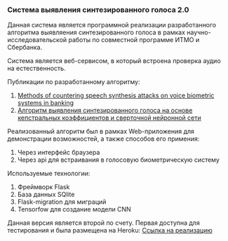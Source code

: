 ### Система выявления синтезированного голоса 2.0

Данная система является программной реализации разработанного алгоритма выявляения синтезированного голоса
в рамках научно-исследовательской работы по совместной программе ИТМО и Сбербанка.

Система является веб-сервисом, в который встроена проверка аудио на естественность.

Публикации по разработанному алгоритму:
1. [Methods of countering speech synthesis attacks on voice biometric
systems in banking
](https://www.elibrary.ru/item.asp?id=44805921)
2. [Алгоритм выявления синтезированного голоса на основе кепстральных коэффициентов и сверточной нейронной сети](https://www.elibrary.ru/item.asp?id=46495306)


Реализованный алгоритм был в рамках Web-приложения для демонстрации возможностей, а также способов его примения:
1. Через интерфейс браузера
2. Через api для встраивания в голосовую биометрическую систему


Используемые технологии:
1. Фреймворк Flask
2. База данных SQlite
3. Flask-migration для миграций
4. Tensorfow для создание модели CNN


Данная версия является второй по счету. Первая доступна для тестирования и была размещена на Heroku:
[Ссылка на реализацию](https://pak-vsgo.herokuapp.com/)

